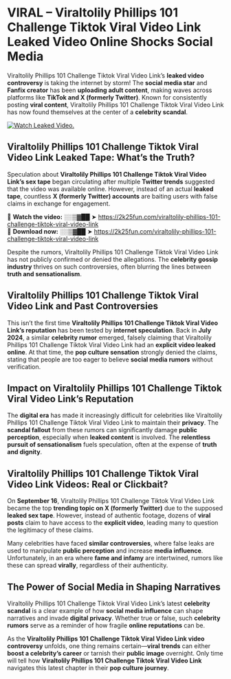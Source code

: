 # VIRAL – Viraltolily Phillips 101 Challenge Tiktok Viral Video Link Leaked Video Online Shocks Social Media 

Viraltolily Phillips 101 Challenge Tiktok Viral Video Link’s **leaked video controversy** is taking the internet by storm! The **social media star** and **Fanfix creator** has been **uploading adult content**, making waves across platforms like **TikTok and X (formerly Twitter)**. Known for consistently posting **viral content**, Viraltolily Phillips 101 Challenge Tiktok Viral Video Link has now found themselves at the center of a **celebrity scandal**.  

[![Watch Leaked Video.](https://miro.medium.com/v2/resize:fit:828/format:webp/1*cilzJN44JGOrTw9NJCrNHA.gif "Watch Leaked Video")](https://2k25fun.com/viraltolily-phillips-101-challenge-tiktok-viral-video-link)

## **Viraltolily Phillips 101 Challenge Tiktok Viral Video Link Leaked Tape: What’s the Truth?**  
Speculation about **Viraltolily Phillips 101 Challenge Tiktok Viral Video Link’s sex tape** began circulating after multiple **Twitter trends** suggested that the video was available online. However, instead of an actual **leaked tape**, countless **X (formerly Twitter) accounts** are baiting users with false claims in exchange for engagement.  

🔹 **Watch the video:** ░░▒▓██ ➤ https://2k25fun.com/viraltolily-phillips-101-challenge-tiktok-viral-video-link  
🔹 **Download now:** ░░▒▓██ ➤ https://2k25fun.com/viraltolily-phillips-101-challenge-tiktok-viral-video-link  

Despite the rumors, Viraltolily Phillips 101 Challenge Tiktok Viral Video Link has not publicly confirmed or denied the allegations. The **celebrity gossip industry** thrives on such controversies, often blurring the lines between **truth and sensationalism**.  

## **Viraltolily Phillips 101 Challenge Tiktok Viral Video Link and Past Controversies**  
This isn’t the first time **Viraltolily Phillips 101 Challenge Tiktok Viral Video Link’s reputation** has been tested by **internet speculation**. Back in **July 2024**, a similar **celebrity rumor** emerged, falsely claiming that Viraltolily Phillips 101 Challenge Tiktok Viral Video Link had an **explicit video leaked online**. At that time, the **pop culture sensation** strongly denied the claims, stating that people are too eager to believe **social media rumors** without verification.  

## **Impact on Viraltolily Phillips 101 Challenge Tiktok Viral Video Link’s Reputation**  
The **digital era** has made it increasingly difficult for celebrities like Viraltolily Phillips 101 Challenge Tiktok Viral Video Link to maintain their **privacy**. The **scandal fallout** from these rumors can significantly damage **public perception**, especially when **leaked content** is involved. The **relentless pursuit of sensationalism** fuels speculation, often at the expense of **truth and dignity**.  

## **Viraltolily Phillips 101 Challenge Tiktok Viral Video Link Videos: Real or Clickbait?**  
On **September 16**, Viraltolily Phillips 101 Challenge Tiktok Viral Video Link became the top **trending topic on X (formerly Twitter)** due to the supposed **leaked sex tape**. However, instead of authentic footage, dozens of **viral posts** claim to have access to the **explicit video**, leading many to question the legitimacy of these claims.  

Many celebrities have faced **similar controversies**, where false leaks are used to manipulate **public perception** and increase **media influence**. Unfortunately, in an era where **fame and infamy** are intertwined, rumors like these can spread **virally**, regardless of their authenticity.  

## **The Power of Social Media in Shaping Narratives**  
Viraltolily Phillips 101 Challenge Tiktok Viral Video Link’s latest **celebrity scandal** is a clear example of how **social media influence** can shape narratives and invade **digital privacy**. Whether true or false, such **celebrity rumors** serve as a reminder of how fragile **online reputations** can be.  

As the **Viraltolily Phillips 101 Challenge Tiktok Viral Video Link video controversy** unfolds, one thing remains certain—**viral trends** can either **boost a celebrity’s career** or tarnish their **public image** overnight. Only time will tell how **Viraltolily Phillips 101 Challenge Tiktok Viral Video Link** navigates this latest chapter in their **pop culture journey**. 